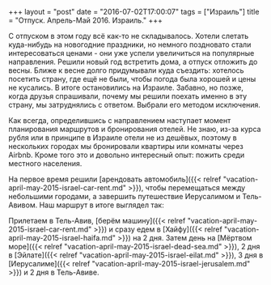 +++
layout = "post"
date = "2016-07-02T17:00:07"
tags = ["Израиль"]
title = "Отпуск. Апрель-Май 2016. Израиль."
+++

С отпуском в этом году всё как-то не складывалось. Хотели слетать куда-нибудь на новогодние праздники, но немного поздновато стали интересоваться ценами - они уже успели увеличиться на популярные направления. Решили новый год встретить дома, а отпуск отложить до весны. Ближе к весне долго придумывали куда съездить: хотелось посетить страну, где ещё не были, чтобы погода была хорошей и цены не кусались. В итоге остановились на Израиле. Забавно, но позже, когда друзья спрашивали, почему мы решили поехать именно в эту страну, мы затруднялись с ответом. Выбрали его методом исключения.

Как всегда, определившись с направлением наступает момент планирования маршрутов и бронирования отелей. Не знаю, из-за курса рубля или в принципе в Израиле отели не из дешёвых, поэтому в нескольких городах мы бронировали квартиры или комнаты через Airbnb. Кроме того это и довольно интересный опыт: пожить среди местного населения. 

На первое время решили [арендовать автомобиль]({{< relref "vacation-april-may-2015-israel-car-rent.md" >}}), чтобы перемещаться между небольшими городами, а завершить путешествие Иерусалимом и Тель-Авивом. Наш маршрут в итоге выглядел так:

Прилетаем в Тель-Авив, [берём машину]({{< relref "vacation-april-may-2015-israel-car-rent.md" >}}) и сразу едем в [Хайфу]({{< relref "vacation-april-may-2015-israel-haifa.md" >}}) на 2 дня. Затем день на [Мёртвом море]({{< relref "vacation-april-may-2015-israel-dead-sea.md" >}}), 2 дня в [Эйлате]({{< relref "vacation-april-may-2015-israel-eilat.md" >}}), 3 дня в [Иерусалиме]({{< relref "vacation-april-may-2015-israel-jerusalem.md" >}}) и 2 дня в Тель-Авиве.